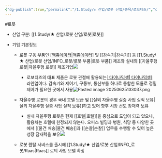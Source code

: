 ```yaml
---
{"dg-publish":true,"permalink":"/1.Study/★ 산업/로봇 산업/종목/로보티즈/","created":"2023-06-28T11:46:24.947+09:00","updated":"2025-06-25T13:30:39.811+09:00"}
---
```


#로봇 

- 산업 구분: [[1.Study/★ 산업/로봇 산업/로봇\|로봇]]


- 기업 기본정보
	-  로봇 구동 부품인 [[액츄에이터\|액츄에이터]]([[구동기\|구동기]]) 및 [[감속기\|감속기]] 등 [[1.Study/★ 산업/로봇 산업/INFO_로봇/로봇 부품\|로봇 부품]] 제조와 실내외 [[자율주행 로봇\|자율주행 로봇]] 제조기업![](https://i.imgur.com/Elbz8Jb.png)
		- 로보티즈의 대표 제품은 로봇 관절에 활용되는[[ 다이나믹셀\| 다이나믹셀]](액츄에이터) 라인업이다. 감속기와 제어기, 구동부, 통신부를 하나로 통합한 모듈로 정밀 제어가 필요한 곳에서 사용![Pasted image 20250625133037.png](/img/user/attachments/Pasted%20image%2020250625133037.png)
	- 자율주행 로봇의 경우 국내 호텔 보급 및 [[실외 자율주행 실증 사업 실적 보유\|실외 자율주행 실증 사업 실적 보유]]하고 있어 향후 시장 선도 잠재력 보유
		- 실내 자율주행 로봇은 현재 [[호텔\|호텔]]을 중심으로 도입이 되고 있으나, 활용처는 호텔에 한정되지 않는다. 오피스 빌딩과 병원, 식당 등 다양한 곳에서 [[물건 배송\|물건 배송]]과 [[순찰\|순찰]] 업무를 수행할 수 있어 높은 성장 잠재력을 보유![](https://i.imgur.com/6xop0Po.png)

	- 로봇 렌탈 서비스를 출시해 [[1.Study/★ 산업/로봇 산업/INFO_로봇/Raas\|Raas]] 로의 사업 모델 확장

